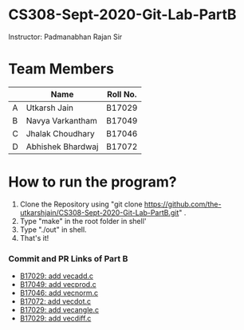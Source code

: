 

# CS308-Sept-2020-Git-Lab-PartB
Instructor: Padmanabhan Rajan Sir
# Team Members

|   | Name | Roll No.  |
|--------|--------|--------|
|A| Utkarsh Jain  | B17029  |
|B| Navya Varkantham | B17049  |
|C| Jhalak Choudhary    | B17046  |
|D|  Abhishek Bhardwaj | B17072  |

# How to run the program?
1. Clone the Repository using "git clone https://github.com/the-utkarshjain/CS308-Sept-2020-Git-Lab-PartB.git" . 
2. Type "make" in the root folder in shell'
3. Type "./out" in shell.
4. That's it!

### Commit and PR Links of Part B

* [B17029: add vecadd.c] 
* [B17049: add vecprod.c] 
* [B17046: add vecnorm.c] 
* [B17072: add vecdot.c] 
* [B17029: add vecangle.c]
* [B17029: add vecdiff.c]

[//]: # (These are reference links)
   [B17029: add vecadd.c]: <https://github.com/the-utkarshjain/CS308-Sept-2020-Git-Lab-PartB/pull/2>
   [B17049: add vecprod.c]: <https://github.com/the-utkarshjain/CS308-Sept-2020-Git-Lab-PartB/pull/5>
   [B17046: add vecnorm.c]: <https://github.com/the-utkarshjain/CS308-Sept-2020-Git-Lab-PartB/pull/3>
   [B17072: add vecdot.c]: <https://github.com/the-utkarshjain/CS308-Sept-2020-Git-Lab-PartB/pull/4>
   [B17029: add vecangle.c]: <https://github.com/the-utkarshjain/CS308-Sept-2020-Git-Lab-PartB/commit/6dca6918162d557ad9083689b5a495e2d5da281c>
   [B17029: add vecdiff.c]: <https://github.com/the-utkarshjain/CS308-Sept-2020-Git-Lab-PartB/pull/6>

